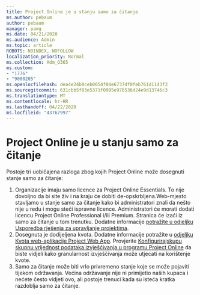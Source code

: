 ```yaml
---
title: Project Online je u stanju samo za čitanje
ms.author: pebaum
author: pebaum
manager: pamg
ms.date: 04/21/2020
ms.audience: Admin
ms.topic: article
ROBOTS: NOINDEX, NOFOLLOW
localization_priority: Normal
ms.collection: Adm_O365
ms.custom:
- "1776"
- "9000205"
ms.openlocfilehash: dea4e24b0ceb0054f04e6737df0feb761d1143f3
ms.sourcegitcommit: 631cbb5f03e5371f0995e976536d24e9d13746c3
ms.translationtype: MT
ms.contentlocale: hr-HR
ms.lasthandoff: 04/22/2020
ms.locfileid: "43767997"
---
```

# <a name="project-online-is-in-a-read-only-state"></a>Project Online je u stanju samo za čitanje

Postoje tri uobičajena razloga zbog kojih Project Online može dosegnuti stanje samo za čitanje:

1. Organizacije imaju samo licence za Project Online Essentials. To nije dovoljno da bi site živ i na kraju će dobiti de-opskrbljena.Web-mjesto stavljamo u stanje samo za čitanje kako bi administratori znali da nešto nije u redu i mogu steći ispravne licence. Administratori će morati dodati licencu Project Online Professional i/ili Premium. Stranica će izaći iz samo za čitanje u tom trenutku. Dodatne informacije [potražite u odjeljku Usporedba rješenja za upravljanje projektima](https://products.office.com/project/compare-microsoft-project-management-software?tab=1).
2. Dosegnuta je dodijeljena kvota. Dodatne informacije potražite u [odjeljku Kvota web-aplikacije Project Web App](https://docs.microsoft.com/projectonline/tune-project-online-performance#project-web-app-quota). Provjerite [Konfigurirajskupu skupnu vrijednost podataka izvješćivanja u programu Project Online](https://docs.microsoft.com/ProjectOnline/configure-rollup-of-timephased-reporting-data-in-project-online) da biste vidjeli kako granularnost izvješćivanja može utjecati na korištenje kvote.
3. Samo za čitanje može biti vrlo privremeno stanje koje se može pojaviti tijekom održavanja. Većina održavanje nije ni primijetio naših kupaca i nećete često vidjeti ovo, ali postoje trenuci kada su isteća kratka razdoblja samo za čitanje.
